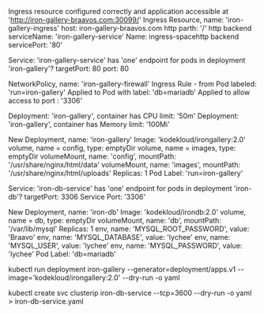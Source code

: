 Ingress resource configured correctly and application accessible at 'http://iron-gallery-braavos.com:30099/'
Ingress Resource, name: 'iron-gallery-ingress'
host: iron-gallery-braavos.com
http parth: '/'
http backend serviceName: 'iron-gallery-service'
Name: ingress-spacehttp backend servicePort: '80' 

Service: 'iron-gallery-service' has 'one' endpoint for pods in deployment 'iron-gallery'?
targetPort: 80
port: 80 

NetworkPolicy, name: 'iron-gallery-firewall'
Ingress Rule - from Pod labeled: 'run=iron-gallery'
Applied to Pod with label: 'db=mariadb'
Applied to allow access to port : '3306' 

Deployment: 'iron-gallery', container has CPU limit: '50m'
Deployment: 'iron-gallery', container has Memory limit: '100Mi' 

New Deployment, name: 'iron-gallery'
Image: 'kodekloud/irongallery:2.0'
volume, name = config, type: emptyDir
volume, name = images, type: emptyDir
volumeMount, name: 'config', mountPath: '/usr/share/nginx/html/data'
volumeMount, name: 'images', mountPath: '/usr/share/nginx/html/uploads'
Replicas: 1
Pod Label: 'run=iron-gallery' 

Service: 'iron-db-service' has 'one' endpoint for pods in deployment 'iron-db'?
targetPort: 3306
Service Port: '3306' 

New Deployment, name: 'iron-db'
Image: 'kodekloud/irondb:2.0'
volume, name = db, type: emptyDir
volumeMount, name: 'db', mountPath: '/var/lib/mysql'
Replicas: 1
env, name: 'MYSQL_ROOT_PASSWORD', value: 'Braavo'
env, name: 'MYSQL_DATABASE', value: 'lychee'
env, name: 'MYSQL_USER', value: 'lychee'
env, name: 'MYSQL_PASSWORD', value: 'lychee'
Pod Label: 'db=mariadb' 


kubectl run deployment iron-gallery --generator=deployment/apps.v1  --image='kodekloud/irongallery:2.0' --dry-run -o yaml

kubectl create svc clusterip iron-db-service --tcp=3600 --dry-run -o yaml > iron-db-service.yaml


